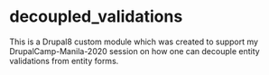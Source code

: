 # decoupled_validations
This is a Drupal8 custom module which was created to support my DrupalCamp-Manila-2020 session on how one can decouple entity validations from entity forms.
